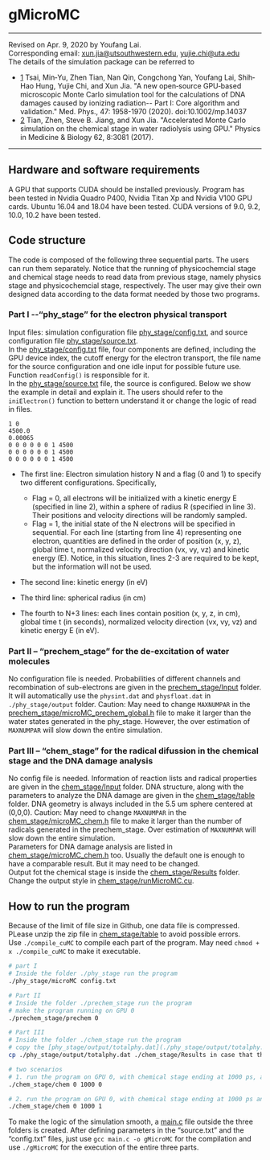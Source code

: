 # gMicroMC
***
Revised on Apr. 9, 2020 by Youfang Lai.  
Corresponding email: xun.jia@utsouthwestern.edu, yujie.chi@uta.edu  
The details of the simulation package can be referred to 
* [1](https://aapm.onlinelibrary.wiley.com/action/showCitFormats?doi=10.1002%2Fmp.14037) Tsai, Min‐Yu, Zhen Tian, Nan Qin, Congchong Yan, Youfang Lai, Shih‐Hao Hung, Yujie Chi, and Xun Jia. 
"A new open‐source GPU‐based microscopic Monte Carlo simulation tool for the calculations of DNA damages caused by ionizing radiation--
Part I: Core algorithm and validation." Med. Phys., 47: 1958-1970 (2020). doi:10.1002/mp.14037
* [2](https://iopscience.iop.org/article/10.1088/1361-6560/aa6246/pdf) Tian, Zhen, Steve B. Jiang, and Xun Jia. "Accelerated Monte Carlo simulation on the chemical stage in water radiolysis using GPU." 
Physics in Medicine & Biology 62, 8:3081 (2017).
***
## Hardware and software requirements
A GPU that supports CUDA should be installed previously.
Program has been tested in Nvidia Quadro P400, Nvidia Titan Xp and Nvidia V100 GPU cards.
Ubuntu 16.04 and 18.04 have been tested. CUDA versions of 9.0, 9.2, 10.0, 10.2 have been tested.

## Code structure
The code is composed of the following three sequential parts. The users can run them separately. Notice that the running of physicochemcial stage and chemical stage needs to read data from previous stage, namely physics stage and physicochemcial stage, respectively. The user may give their own designed data according to the data format needed by those two programs.

### Part I --“phy_stage” for the electron physical transport
Input files: simulation configuration file [phy_stage/config.txt](./phy_stage/config.txt), and source configuration file [phy_stage/source.txt](./phy_stage/source.txt).  
In the [phy_stage/config.txt](./phy_stage/config.txt) file, four components are defined, including the GPU device index, the cutoff energy for the electron transport, 
the file name for the source configuration and one idle input for possible future use. Function `readConfig()` is responsible for it.    
In the [phy_stage/source.txt](./phy_stage/source.txt) file, the source is configured. Below we show the example in detail and explain it. The users should refer to the `iniElectron()` function to bettern understand it or change the logic of read in files. 

```
1 0  
4500.0  
0.00065  
0 0 0 0 0 0 1 4500  
0 0 0 0 0 0 1 4500  
0 0 0 0 0 0 1 4500 
```

- The first line: Electron simulation history N and a flag (0 and 1) to specify two different configurations. Specifically,  
  - Flag = 0, all electrons will be initialized with a kinetic energy E (specified in line 2), within a sphere of radius R (specified in line 3). Their positions and velocity directions will be randomly sampled. 
  - Flag = 1, the initial state of the N electrons will be specified in sequential. For each line (starting from line 4) representing one electron, quantities are defined in the order of position (x, y, z), global time t, normalized velocity direction (vx, vy, vz) and kinetic energy (E).
   Notice, in this situation, lines 2-3 are required to be kept, but the information will not be used.  
   
- The second line: kinetic energy (in eV)  
- The third line: spherical radius (in cm)  
- The fourth to N+3 lines: each lines contain position (x, y, z, in cm), global time t (in seconds), normalized velocity direction (vx, vy, vz) and kinetic energy E (in eV).  
   
### Part II – “prechem_stage” for the de-excitation of water molecules
No configuration file is needed. Probabilities of different channels and recombination of sub-electrons are given in the [prechem_stage/Input](./prechem_stage/Input) folder. It will automatically use the `physint.dat` and `physfloat.dat` in `./phy_stage/output` folder.
Caution: May need to change `MAXNUMPAR` in the [prechem_stage/microMC_prechem_global.h](./prechem_stage/microMC_prechem_global.h) file to make it larger than the water states generated in the phy_stage. However, the over estimation of `MAXNUMPAR`  will slow down the entire simulation.

### Part III – “chem_stage” for the radical difussion in the chemical stage and the DNA damage analysis

No config file is needed. Information of reaction lists and radical properties are given in the [chem_stage/Input](./chem_stage/Input) folder. DNA structure, along with the parameters to analyze the DNA damage are given in the [chem_stage/table](./chem_stage/table) folder. DNA geometry is always included in the 5.5 um sphere centered at (0,0,0).
Caution: May need to change `MAXNUMPAR` in the [chem_stage/microMC_chem.h](./chem_stage/microMC_chem.h) file to make it larger than the number of radicals generated in the prechem_stage. Over estimation of `MAXNUMPAR`  will slow down the entire simulation.  
Parameters for DNA damage analysis are listed in [chem_stage/microMC_chem.h](./chem_stage/microMC_chem.h) too. Usually the default one is enough to have a comparable result. But it may need to be changed.  
Output fot the chemical stage is inside the [chem_stage/Results](./chem_stage/Results) folder. Change the output style in [chem_stage/runMicroMC.cu](./chem_stage/runMicroMC.cu).

## How to run the program
Because of the limit of file size in Github, one data file is compressed. PLease unzip the zip file in [chem_stage/table](./chem_stage/table) to avoid possible errors.  
Use `./compile_cuMC` to compile each part of the program. May need `chmod + x ./compile_cuMC` to make it executable.

```bash
# part I
# Inside the folder ./phy_stage run the program
./phy_stage/microMC config.txt

# Part II
# Inside the folder ./prechem_stage run the program
# make the program running on GPU 0
./prechem_stage/prechem 0

# Part III
# Inside the folder ./chem_stage run the program
# copy the [phy_stage/output/totalphy.dat](./phy_stage/output/totalphy.dat) file into the [chem_stage/Results](./chem_stage/Results) 
cp ./phy_stage/output/totalphy.dat ./chem_stage/Results in case that the calculation of DNA damage is needed

# two scenarios
# 1. run the program on GPU 0, with chemical stage ending at 1000 ps, and w/o DNA damage analysis starting.
./chem_stage/chem 0 1000 0

# 2. run the program on GPU 0, with chemical stage ending at 1000 ps and w/ DNA damage analysis starting
./chem_stage/chem 0 1000 1
```

To make the logic of the simulation smooth, a [main.c](./main.c) file outside the three folders is created. After defining parameters in the “source.txt” and the “config.txt” files, just use `gcc main.c -o gMicroMC` for the compilation and use `./gMicroMC` for the execution of the entire three parts.
